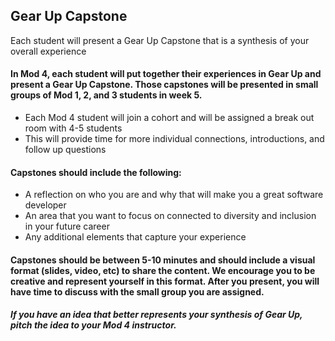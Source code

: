 ## Gear Up Capstone 


Each student will present a Gear Up Capstone that is a synthesis of your overall experience


#### In Mod 4, each student will put together their experiences in Gear Up and present a Gear Up Capstone.  Those capstones will be presented in small groups of Mod 1, 2, and 3 students in week 5.  

- Each Mod 4 student will join a cohort and will be assigned a break out room with 4-5 students
- This will provide time for more individual connections, introductions, and follow up questions

#### Capstones should include the following:

- A reflection on who you are and why that will make you a great software developer
- An area that you want to focus on connected to diversity and inclusion in your future career
- Any additional elements that capture your experience


#### Capstones should be between 5-10 minutes and should include a visual format (slides, video, etc) to share the content.  We encourage you to be creative and represent yourself in this format.  After you present, you will have time to discuss with the small group you are assigned.
 
##### If you have an idea that better represents your synthesis of Gear Up, pitch the idea to your Mod 4 instructor.  

